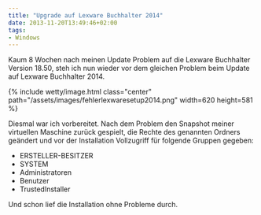 ```yaml
---
title: "Upgrade auf Lexware Buchhalter 2014"
date: 2013-11-20T13:49:46+02:00
tags:
- Windows
---
```

Kaum 8 Wochen nach meinen Update Problem auf die Lexware Buchhalter Version 18.50, steh ich nun wieder vor dem gleichen Problem beim Update auf Lexware Buchhalter 2014.

{% include wetty/image.html class="center" path="/assets/images/fehlerlexwaresetup2014.png" width=620 height=581 %}

Diesmal war ich vorbereitet. Nach dem Problem den Snapshot meiner virtuellen Maschine zurück gespielt, die Rechte des genannten Ordners geändert und vor der Installation Vollzugriff für folgende Gruppen gegeben:

- ERSTELLER-BESITZER
- SYSTEM
- Administratoren
- Benutzer
- TrustedInstaller

Und schon lief die Installation ohne Probleme durch.

